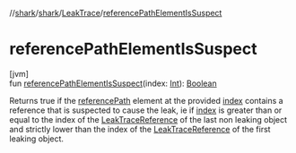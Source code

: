 //[shark](../../../index.md)/[shark](../index.md)/[LeakTrace](index.md)/[referencePathElementIsSuspect](reference-path-element-is-suspect.md)

# referencePathElementIsSuspect

[jvm]\
fun [referencePathElementIsSuspect](reference-path-element-is-suspect.md)(index: [Int](https://kotlinlang.org/api/latest/jvm/stdlib/kotlin/-int/index.html)): [Boolean](https://kotlinlang.org/api/latest/jvm/stdlib/kotlin/-boolean/index.html)

Returns true if the [referencePath](reference-path.md) element at the provided [index](reference-path-element-is-suspect.md) contains a reference that is suspected to cause the leak, ie if [index](reference-path-element-is-suspect.md) is greater than or equal to the index of the [LeakTraceReference](../-leak-trace-reference/index.md) of the last non leaking object and strictly lower than the index of the [LeakTraceReference](../-leak-trace-reference/index.md) of the first leaking object.
